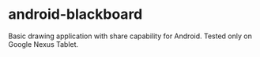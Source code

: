 android-blackboard
==================

Basic drawing application with share capability for Android. Tested only on Google Nexus Tablet.
